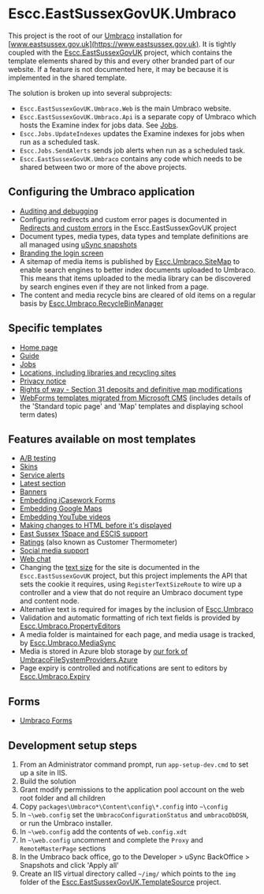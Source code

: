# Escc.EastSussexGovUK.Umbraco

This project is the root of our [Umbraco](http://umbraco.com/) installation for [www.eastsussex.gov.uk](https://www.eastsussex.gov.uk). It is tightly coupled with the [Escc.EastSussexGovUK](https://github.com/east-sussex-county-council/Escc.EastSussexGovUK/) project, which contains the template elements shared by this and every other branded part of our website. If a feature is not documented here, it may be because it is implemented in the shared template.

The solution is broken up into several subprojects:

*  `Escc.EastSussexGovUK.Umbraco.Web` is the main Umbraco website. 
*  `Escc.EastSussexGovUK.Umbraco.Api` is a separate copy of Umbraco which hosts the Examine index for jobs data. See [Jobs](Jobs.md). 
*  `Escc.Jobs.UpdateIndexes` updates the Examine indexes for jobs when run as a scheduled task. 
*  `Escc.Jobs.SendAlerts` sends job alerts when run as a scheduled task.
*  `Escc.EastSussexGovUK.Umbraco` contains any code which needs to be shared between two or more of the above projects.

## Configuring the Umbraco application

*  [Auditing and debugging](Debugging.md)
*  Configuring redirects and custom error pages is documented in [Redirects and custom errors](https://github.com/east-sussex-county-council/Escc.EastSussexGovUK/blob/master/RedirectsAndCustomErrors.md) in the Escc.EastSussexGovUK project
*  Document types, media types, data types and template definitions are all managed using [uSync snapshots](https://usync.readthedocs.io/)
*  [Branding the login screen](Branding.md)
*  A sitemap of media items is published by [Escc.Umbraco.SiteMap](https://github.com/east-sussex-county-council/Escc.Umbraco.SiteMap) to enable search engines to better index documents uploaded to Umbraco. This means that items uploaded to the media library can be discovered by search engines even if they are not linked from a page.
*  The content and media recycle bins are cleared of old items on a regular basis by [Escc.Umbraco.RecycleBinManager](https://github.com/east-sussex-county-council/Escc.Umbraco.RecycleBinManager)

## Specific templates
*  [Home page](HomePage.md)
*  [Guide](Guide.md)
*  [Jobs](Jobs.md)
*  [Locations, including libraries and recycling sites](Location.md)
*  [Privacy notice](PrivacyNotice.md)
*  [Rights of way - Section 31 deposits and definitive map modifications](RightsOfWay.md)
*  [WebForms templates migrated from Microsoft CMS](MicrosoftCms.md) (includes details of the 'Standard topic page' and 'Map' templates and displaying school term dates)

## Features available on most templates
*  [A/B testing](ABTesting.md)
*  [Skins](Skins.md)
*  [Service alerts](ServiceAlerts.md)
*  [Latest section](Latest.md)
*  [Banners](Banners.md)
*  [Embedding iCasework Forms](ICaseworkForms.md)
*  [Embedding Google Maps](GoogleMaps.md)
*  [Embedding YouTube videos](YouTuve.md)
*  [Making changes to HTML before it's displayed](ChangingHTML.md)
*  [East Sussex 1Space and ESCIS support](1SpaceESCIS.md)
*  [Ratings](Ratings.md) (also known as Customer Thermometer)
*  [Social media support](SocialMedia.md)
*  [Web chat](WebChat.md)
*  Changing the [text size](https://github.com/east-sussex-county-council/Escc.EastSussexGovUK/blob/master/TextSize.md) for the site is documented in the `Escc.EastSussexGovUK` project, but this project implements the API that sets the cookie it requires, using `RegisterTextSizeRoute` to wire up a controller and a view that do not require an Umbraco document type and content node. 
*  Alternative text is required for images by the inclusion of [Escc.Umbraco](https://github.com/east-sussex-county-council/Escc.Umbraco)
*  Validation and automatic formatting of rich text fields is provided by [Escc.Umbraco.PropertyEditors](https://github.com/east-sussex-county-council/Escc.Umbraco.PropertyEditors/)
*  A media folder is maintained for each page, and media usage is tracked, by [Escc.Umbraco.MediaSync](https://github.com/east-sussex-county-council/Escc.Umbraco.MediaSync/)
*  Media is stored in Azure blob storage by [our fork of UmbracoFileSystemProviders.Azure](https://github.com/east-sussex-county-council/UmbracoFileSystemProviders.Azure)
*  Page expiry is controlled and notifications are sent to editors by [Escc.Umbraco.Expiry](https://github.com/east-sussex-county-council/Escc.Umbraco.Expiry)

## Forms
*  [Umbraco Forms](UmbracoForms.md)

## Development setup steps

1. From an Administrator command prompt, run `app-setup-dev.cmd` to set up a site in IIS.
2. Build the solution
3. Grant modify permissions to the application pool account on the web root folder and all children
4. Copy `packages\Umbraco*\Content\config\*.config` into `~\config`
6. In `~\web.config` set the `UmbracoConfigurationStatus` and `umbracoDbDSN`, or run the Umbraco installer.
8. In `~\web.config` add the contents of `web.config.xdt`
7. In `~\web.config` uncomment and complete the `Proxy` and `RemoteMasterPage` sections
8. In the Umbraco back office, go to the Developer > uSync BackOffice > Snapshots and click 'Apply all'
9. Create an IIS virtual directory called `~/img/` which points to the `img` folder of the [Escc.EastSussexGovUK.TemplateSource](https://github.com/east-sussex-county-council/Escc.EastSussexGovUK) project.